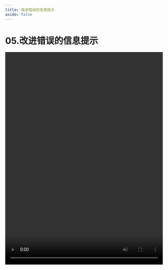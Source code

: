 ```yaml
---
title: 改进错误的信息提示
aside: false
---
```


# 05.改进错误的信息提示

<video autoplay src="http://qn.chinavanes.com/nodejs/module-18/05.改进错误的信息提示.mp4" controls controlsList="nodownload" width="100%" height="680"/>


